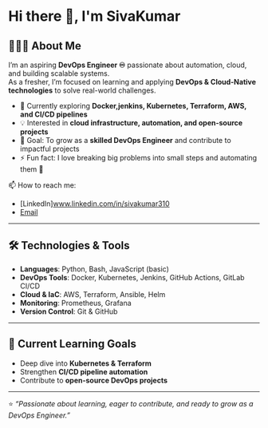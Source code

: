# Hi there 👋, I'm SivaKumar

## 🧑🏻‍💻 About Me  
I’m an aspiring **DevOps Engineer ♾️** passionate about automation, cloud, and building scalable systems.  
As a fresher, I’m focused on learning and applying **DevOps & Cloud-Native technologies** to solve real-world challenges.  

- 🌱 Currently exploring **Docker,jenkins, Kubernetes, Terraform, AWS, and CI/CD pipelines**  
- 💡 Interested in **cloud infrastructure, automation, and open-source projects**  
- 🎯 Goal: To grow as a **skilled DevOps Engineer** and contribute to impactful projects  
- ⚡ Fun fact: I love breaking big problems into small steps and automating them 🚀  

📫 How to reach me:  
- [LinkedIn]www.linkedin.com/in/sivakumar310 
- [Email](mailto:siva310597@gmail.com)  

---

## 🛠️ Technologies & Tools  
- **Languages**: Python, Bash, JavaScript (basic)  
- **DevOps Tools**: Docker, Kubernetes, Jenkins, GitHub Actions, GitLab CI/CD  
- **Cloud & IaC**: AWS, Terraform, Ansible, Helm  
- **Monitoring**: Prometheus, Grafana  
- **Version Control**: Git & GitHub  

---

## 🌱 Current Learning Goals  
- Deep dive into **Kubernetes & Terraform**  
- Strengthen **CI/CD pipeline automation**  
- Contribute to **open-source DevOps projects**

  
---

⭐️ *“Passionate about learning, eager to contribute, and ready to grow as a DevOps Engineer.”*  
